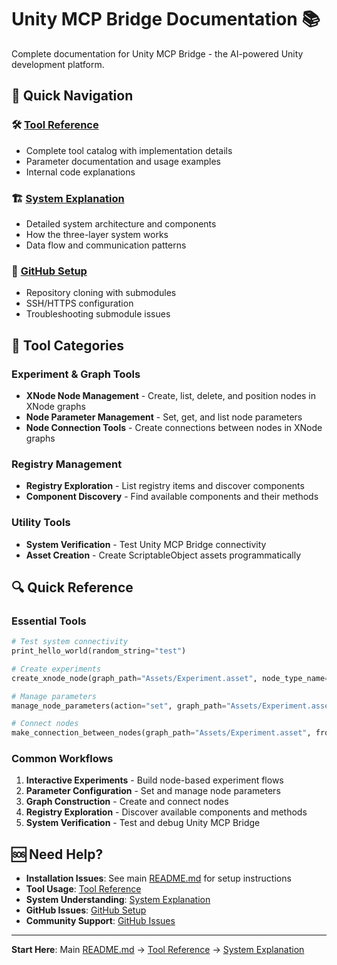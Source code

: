 # Unity MCP Bridge Documentation 📚

Complete documentation for Unity MCP Bridge - the AI-powered Unity development platform.

## 📖 Quick Navigation

### 🛠️ [Tool Reference](tools/README.md)
- Complete tool catalog with implementation details
- Parameter documentation and usage examples
- Internal code explanations

### 🏗️ [System Explanation](system-explanation/README.md)
- Detailed system architecture and components
- How the three-layer system works
- Data flow and communication patterns

### 🔧 [GitHub Setup](GITHUB-SETUP.md)
- Repository cloning with submodules
- SSH/HTTPS configuration
- Troubleshooting submodule issues

## 🎯 Tool Categories

### Experiment & Graph Tools
- **XNode Node Management** - Create, list, delete, and position nodes in XNode graphs
- **Node Parameter Management** - Set, get, and list node parameters
- **Node Connection Tools** - Create connections between nodes in XNode graphs

### Registry Management
- **Registry Exploration** - List registry items and discover components
- **Component Discovery** - Find available components and their methods

### Utility Tools
- **System Verification** - Test Unity MCP Bridge connectivity
- **Asset Creation** - Create ScriptableObject assets programmatically

## 🔍 Quick Reference

### Essential Tools
```python
# Test system connectivity
print_hello_world(random_string="test")

# Create experiments
create_xnode_node(graph_path="Assets/Experiment.asset", node_type_name="ClickStep")

# Manage parameters
manage_node_parameters(action="set", graph_path="Assets/Experiment.asset", node_name="ClickStep_123", parameter_name="_targetName", parameter_value={"prefabName": "Tools", "childName": "Cube (1)"})

# Connect nodes
make_connection_between_nodes(graph_path="Assets/Experiment.asset", from_node="ClickStep_123", to_node="DelayStep_456")
```

### Common Workflows
1. **Interactive Experiments** - Build node-based experiment flows
2. **Parameter Configuration** - Set and manage node parameters
3. **Graph Construction** - Create and connect nodes
4. **Registry Exploration** - Discover available components and methods
5. **System Verification** - Test and debug Unity MCP Bridge

## 🆘 Need Help?

- **Installation Issues**: See main [README.md](../README.md) for setup instructions
- **Tool Usage**: [Tool Reference](tools/README.md)
- **System Understanding**: [System Explanation](system-explanation/README.md)
- **GitHub Issues**: [GitHub Setup](GITHUB-SETUP.md)
- **Community Support**: [GitHub Issues](https://github.com/praxilabs/unity-mcp/issues)

---

**Start Here**: Main [README.md](../README.md) → [Tool Reference](tools/README.md) → [System Explanation](system-explanation/README.md)
